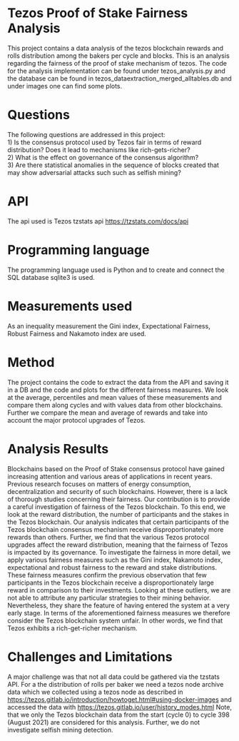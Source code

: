 # Tezos Proof of Stake Fairness Analysis
This project contains a data analysis of the tezos blockchain rewards and rolls distribution among the bakers per cycle and blocks. This is an analysis regarding the fairness of the proof of stake mechanism of tezos. The code for the analysis implementation can be found under tezos_analysis.py and the database can be found in tezos_dataextraction_merged_alltables.db and under images one can find some plots.

# Questions
The following questions are addressed in this project: <br />
	1) Is the consensus protocol used by Tezos fair in terms of reward distribution? Does it lead to mechanisms like rich-gets-richer? <br />
	2) What is the effect on governance of the consensus algorithm?<br />
	3) Are there statistical anomalies in the sequence of blocks created that may show adversarial attacks such 
	   such as selfish mining?<br />

# API
The api used is Tezos tzstats api https://tzstats.com/docs/api

# Programming language
The programming language used is Python and to create and connect the SQL database sqlite3 is used.

# Measurements used
As an inequality measurement the Gini index, Expectational Fairness, Robust Fairness and Nakamoto index are used. 

# Method
The project contains the code to extract the data from the API and saving it in a DB and the code and plots for the different fairness measures. We look at the average, percentiles and mean values of these measurements and compare them along cycles and with values data from other blockchains. Further we compare the mean and average of rewards and take into account the major protocol upgrades of Tezos. 

# Analysis Results
Blockchains based on the Proof of Stake consensus protocol have gained increasing attention and various areas of applications in recent years. Previous research focuses on matters of energy consumption, decentralization and security of such blockchains. However, there is a lack of thorough studies concerning their fairness. Our contribution is to provide a careful investigation of fairness of the Tezos blockchain.
To this end, we look at the reward distribution, the number of participants and the stakes in the Tezos blockchain. Our analysis indicates that certain participants of the Tezos blockchain consensus mechanism receive disproportionately more rewards than others. Further, we find that the various Tezos protocol upgrades affect the reward distribution, meaning that the fairness of Tezos is impacted by its governance. 
To investigate the fairness in more detail, we apply various fairness measures such as the Gini index, Nakamoto index, expectational and robust fairness to the reward and stake distributions. These fairness measures confirm the previous observation that few participants in the Tezos blockchain receive a disproportionately large reward in comparison to their investments. Looking at these outliers, we are not able to attribute any particular strategies to their mining behavior. Nevertheless, they share the feature of having entered the system at a very early stage.
In terms of the aforementioned fairness measures we therefore consider the Tezos blockchain system unfair. In other words, we find that Tezos exhibits a rich-get-richer mechanism.

# Challenges and Limitations
A major challenge was that not all data could be gathered via the tzstats API. For a the distribution of rolls per baker we need a tezos node archive data which we collected using a tezos node as described in https://tezos.gitlab.io/introduction/howtoget.html#using-docker-images and accessed the data with https://tezos.gitlab.io/user/history_modes.html
Note, that we only the Tezos blockchain data from the start (cycle 0) to cycle 398 (August 2021) are considered for this analysis. Further, we do not investigate selfish mining detection. 


